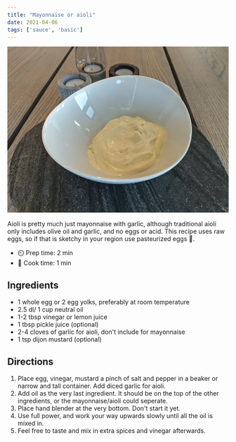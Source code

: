 ```yaml
---
title: "Mayonnaise or aioli"
date: 2021-04-06
tags: ['sauce', 'basic']
---
```


![Aioli](/recipes/pix/mayonnaise-or-aioli.webp)

Aioli is pretty much just mayonnaise with garlic, although traditional aioli only includes olive oil and garlic, and no eggs or acid. This recipe uses raw eggs, so if that is sketchy in your region use pasteurized eggs 🥚.

- ⏲️ Prep time: 2 min
- 🍳 Cook time: 1 min

## Ingredients

- 1 whole egg or 2 egg yolks, preferably at room temperature
- 2.5 dl/ 1 cup neutral oil
- 1-2 tbsp vinegar or lemon juice
- 1 tbsp pickle juice (optional)
- 2-4 cloves of garlic for aioli, don't include for mayonnaise
- 1 tsp dijon mustard (optional)

## Directions

1. Place egg, vinegar, mustard a pinch of salt and pepper in a beaker or narrow and tall container. Add diced garlic for aioli.
2. Add oil as the very last ingredient. It should be on the top of the other ingredients, or the mayonnaise/aioli could seperate.
3. Place hand blender at the very bottom. Don't start it yet.
4. Use full power, and work your way upwards slowly until all the oil is mixed in.
5. Feel free to taste and mix in extra spices and vinegar afterwards.
